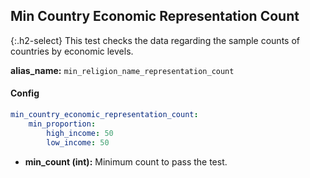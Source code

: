 
## Min Country Economic Representation Count

<div class="main-docs" markdown="1"><div class="h3-box" markdown="1">

{:.h2-select}
This test checks the data regarding the sample counts of countries by economic levels.

**alias_name:** `min_religion_name_representation_count`

#### Config
```yaml
min_country_economic_representation_count:
    min_proportion: 
        high_income: 50
        low_income: 50

```
- **min_count (int):** Minimum count to pass the test.

<!-- #### Examples -->
